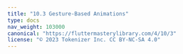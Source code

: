 ```yaml
---
title: "10.3 Gesture-Based Animations"
type: docs
nav_weight: 103000
canonical: "https://fluttermasterylibrary.com/4/10/3"
license: "© 2023 Tokenizer Inc. CC BY-NC-SA 4.0"
---
```

